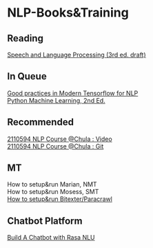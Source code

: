 # NLP-Books&Training 

## Reading
[Speech and Language Processing (3rd ed. draft)](https://web.stanford.edu/~jurafsky/slp3/)<br/>

## In Queue
[Good practices in Modern Tensorflow for NLP](http://nbviewer.jupyter.org/github/roamanalytics/roamresearch/blob/master/BlogPosts/Modern_TensorFlow/modern-tensorflow.ipynb)<br/>
[Python Machine Learning, 2nd Ed.](https://github.com/rasbt/python-machine-learning-book-2nd-edition)<br/>

## Recommended
[2110594 NLP Course @Chula : Video](https://www.youtube.com/watch?v=yTYo6XJjMzY&list=PLcBOyD1N1T-NP11DsVK9XcN54rvfGBb96)<br/>
[2110594 NLP Course @Chula : Git](https://github.com/ekapolc/nlp_course)<br/>

## MT
How to setup&run Marian, NMT<br/>
How to setup&run Mosess, SMT<br/>
[How to setup&run Bitexter/Paracrawl](https://github.com/bitextor/bitextor/releases/tag/v6.0.0-rc.1)<br/>

## Chatbot Platform
[Build A Chatbot with Rasa NLU](https://blog.spg.ai/build-a-chatbot-with-rasa-nlu-dc2bfb55edb2)

